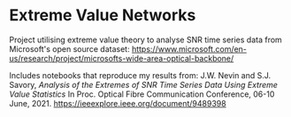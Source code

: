 # Extreme Value Networks

Project utilising extreme value theory to analyse SNR time series data from Microsoft's open source dataset:
https://www.microsoft.com/en-us/research/project/microsofts-wide-area-optical-backbone/

Includes notebooks that reproduce my results from:
J.W. Nevin and S.J. Savory, *Analysis of the Extremes of SNR Time Series Data Using Extreme Value Statistics* In Proc. Optical Fibre Communication Conference,
06-10 June, 2021.
https://ieeexplore.ieee.org/document/9489398
